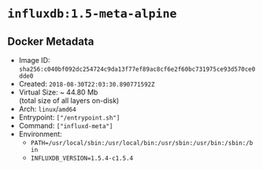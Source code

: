 # `influxdb:1.5-meta-alpine`

## Docker Metadata

- Image ID: `sha256:c040bf092dc254724c9da13f77ef89ac8cf6e2f60bc731975ce93d570ce0dde0`
- Created: `2018-08-30T22:03:30.890771592Z`
- Virtual Size: ~ 44.80 Mb  
  (total size of all layers on-disk)
- Arch: `linux`/`amd64`
- Entrypoint: `["/entrypoint.sh"]`
- Command: `["influxd-meta"]`
- Environment:
  - `PATH=/usr/local/sbin:/usr/local/bin:/usr/sbin:/usr/bin:/sbin:/bin`
  - `INFLUXDB_VERSION=1.5.4-c1.5.4`
